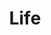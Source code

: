 ---
templateKey: collection
title: Life
image: ../../images/life/mumbai.jpg
images:
    - image: ../../images/life/bombay.jpg
    - image: ../../images/life/mumbai.jpg
    - image: ../../images/life/kalkuta.jpg
    - image: ../../images/life/monks.jpg
---